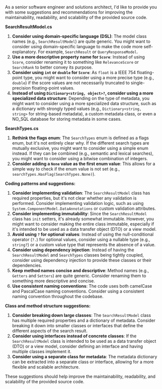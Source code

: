 As a senior software engineer and solutions architect, I'd like to provide you with some suggestions and recommendations for improving the maintainability, readability, and scalability of the provided source code.

**SearchResultModel.cs**

1. **Consider using domain-specific language (DSL)**: The model class names (e.g., `SearchResultModel`) are quite generic. You might want to consider using domain-specific language to make the code more self-explanatory. For example, `SearchResult` or `QueryResponseModel`.
2. **Use a more descriptive property name for `Score`**: Instead of using `Score`, consider renaming it to something like `RelevanceScore` or `SearchRank` to better convey its purpose.
3. **Consider using `int` or `double` for `Score`**: As `float` is a IEEE 754 floating-point type, you might want to consider using a more precise type (e.g., `double`) if the score values are not necessarily truncated to single-precision floating-point values.
4. **Instead of using `Dictionary<string, object>?`, consider using a more specialized data structure**: Depending on the type of metadata, you might want to consider using a more specialized data structure, such as a dictionary with strongly typed values (e.g., `Dictionary<string, string>` for string-based metadata), a custom metadata class, or even a NO_SQL database for storing metadata in some cases.

**SearchTypes.cs**

1. **Rethink the flags enum**: The `SearchTypes` enum is defined as a flags enum, but it's not entirely clear why. If the different search types are mutually exclusive, you might want to consider using a simple enum instead. If they can be combined (e.g., semantic and lexical searches), you might want to consider using a bitwise combination of integers.
2. **Consider adding a `None` value as the first enum value**: This allows for a simple way to check if the enum value is not set (e.g., `searchTypes.HasFlag(SearchTypes.None)`).

**Coding patterns and suggestions:**

1. **Consider implementing validation**: The `SearchResultModel` class has required properties, but it's not clear whether any validation is performed. Consider implementing validation logic, such as using `System.ComponentModel.DataAnnotations` or custom validation attributes.
2. **Consider implementing immutability**: Since the `SearchResultModel` class has `init` setters, it's already somewhat immutable. However, you might want to consider making the entire class immutable, especially if it's intended to be used as a data transfer object (DTO) or a view model.
3. **Avoid using `?` for optional values**: Instead of using the null-conditional operator (`?.`) for optional values, consider using a nullable type (e.g., `string?`) or a custom value type that represents the absence of a value.
4. **Consider using dependency injection**: Instead of having the `SearchResultModel` and `SearchTypes` classes being tightly coupled, consider using dependency injection to provide these classes or their dependencies.
5. **Keep method names concise and descriptive**: Method names (e.g., `Getters` and `Setters`) are quite generic. Consider renaming them to something more descriptive and concise.
6. **Use consistent naming conventions**: The code uses both camelCase and PascalCase naming conventions. Consider using a consistent naming convention throughout the codebase.

**Class and method structure suggestions:**

1. **Consider breaking down large classes**: The `SearchResultModel` class has multiple required properties and a dictionary of metadata. Consider breaking it down into smaller classes or interfaces that define the different aspects of the search result.
2. **Consider using interfaces instead of concrete classes**: If the `SearchResultModel` class is intended to be used as a data transfer object (DTO) or a view model, consider defining an interface and having multiple classes implement it.
3. **Consider using a separate class for metadata**: The metadata dictionary can be extracted into a separate class or interface, allowing for a more flexible and scalable architecture.

These suggestions should help improve the maintainability, readability, and scalability of the provided source code.
